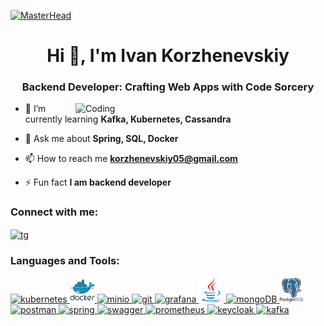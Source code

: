 [![MasterHead](https://steamuserimages-a.akamaihd.net/ugc/1661224712069230981/BFD6A13BBBF6F1A2A7FA6A6DA961E0700E98660A/?imw=1024&imh=576&ima=fit&impolicy=Letterbox&imcolor=%23000000&letterbox=true)](https://denpoo1.io)
<h1 align="center">Hi 👋, I'm Ivan Korzhenevskiy</h1>
<h3 align="center">Backend Developer: Crafting Web Apps with Code Sorcery</h3>
<img align="right" alt="Coding" width="400" src="https://laughingsquid.com/wp-content/uploads/2014/05/basicgif3.gif">

- 🌱 I’m currently learning **Kafka, Kubernetes, Cassandra**

- 💬 Ask me about **Spring, SQL, Docker**

- 📫 How to reach me **korzhenevskiy05@gmail.com**

- ⚡ Fun fact **I am backend developer**

<h3 align="left">Connect with me:</h3>
<p align="left">

<a href="https://t.me/aaiyvan" target="blank"><img align="center" src="https://upload.wikimedia.org/wikipedia/commons/thumb/8/82/Telegram_logo.svg/2048px-Telegram_logo.svg.png" alt="tg" height="28" width="28" /></a>
</p>

<h3 align="left">Languages and Tools:</h3>
<p align="left">

  <a href="https://kubernetes.io/" target="_blank" rel="noreferrer">
    <img src="https://upload.wikimedia.org/wikipedia/labs/thumb/b/ba/Kubernetes-icon-color.svg/2110px-Kubernetes-icon-color.svg.png" alt="kubernetes" width="40" height="40"/>
  </a>
  <a href="https://www.docker.com/" target="_blank" rel="noreferrer">
    <img src="https://raw.githubusercontent.com/devicons/devicon/master/icons/docker/docker-original-wordmark.svg" alt="docker" width="40" height="40"/>
  </a>
  <a href="https://min.io" target="_blank" rel="noreferrer">
    <img src="https://min.io/resources/img/logo/MINIO_Bird.png" alt="minio" width="22" height="40"/>
  </a>
  <a href="https://git-scm.com/" target="_blank" rel="noreferrer">
    <img src="https://www.vectorlogo.zone/logos/git-scm/git-scm-icon.svg" alt="git" width="40" height="40"/>
  </a>
  <a href="https://grafana.com" target="_blank" rel="noreferrer">
    <img src="https://www.vectorlogo.zone/logos/grafana/grafana-icon.svg" alt="grafana" width="40" height="40"/>
  </a>
  <a href="https://www.java.com" target="_blank" rel="noreferrer">
    <img src="https://raw.githubusercontent.com/devicons/devicon/master/icons/java/java-original.svg" alt="java" width="40" height="40"/>
  </a>
  <a href="https://www.mongodb.com" target="_blank" rel="noreferrer">
    <img src="https://www.svgrepo.com/show/331488/mongodb.svg" alt="mongoDB" width="40" height="40"/>
  </a>
  <a href="https://www.postgresql.org" target="_blank" rel="noreferrer">
    <img src="https://raw.githubusercontent.com/devicons/devicon/master/icons/postgresql/postgresql-original-wordmark.svg" alt="postgresql" width="40" height="40"/>
  </a>
  <a href="https://postman.com" target="_blank" rel="noreferrer">
    <img src="https://www.vectorlogo.zone/logos/getpostman/getpostman-icon.svg" alt="postman" width="40" height="40"/>
  </a>
  <a href="https://spring.io/" target="_blank" rel="noreferrer">
    <img src="https://www.vectorlogo.zone/logos/springio/springio-icon.svg" alt="spring" width="40" height="40"/>
  </a>
  <a href="https://swagger-io" target="_blank" rel="noreferrer">
    <img src="https://static-00.iconduck.com/assets.00/swagger-icon-512x512-halz44im.png" alt="swagger" width="40" height="40"/>
  </a>
  <a href="https://prometheus.io" target="_blank" rel="noreferrer">
    <img src="https://upload.wikimedia.org/wikipedia/commons/thumb/3/38/Prometheus_software_logo.svg/2066px-Prometheus_software_logo.svg.png" alt="prometheus" width="40" height="40"/>
  </a>
  <a href="https://www.keycloak.org" target="_blank" rel="noreferrer">
    <img src="https://upload.wikimedia.org/wikipedia/commons/2/29/Keycloak_Logo.png" alt="keycloak" width="40" height="40"/>
  </a>
  <a href="https://kafka.apache.org" target="_blank" rel="noreferrer">
    <img src="https://upload.wikimedia.org/wikipedia/commons/thumb/0/0a/Apache_kafka-icon.svg/1200px-Apache_kafka-icon.svg.png" alt="kafka" width="40" height="40"/>
  </a>
</p>
